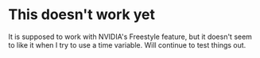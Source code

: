 # This doesn't work yet
It is supposed to work with NVIDIA's Freestyle feature, but it doesn't seem to like it when I try to use a time variable. Will continue to test things out.

